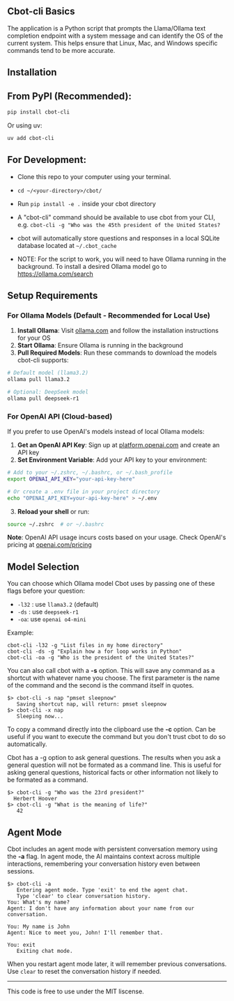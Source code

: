 ## Cbot-cli Basics

The application is a Python script that prompts the Llama/Ollama text completion endpoint with a system message and can identify the OS of the current system. This helps ensure that Linux, Mac, and Windows specific commands tend to be more accurate.

## Installation

## From PyPI (Recommended):
```bash
pip install cbot-cli
```

Or using uv:
```bash
uv add cbot-cli
```

## For Development: 
- Clone this repo to your computer using your terminal.
- `cd ~/<your-directory>/cbot/`
- Run `pip install -e .` inside your cbot directory

- A "cbot-cli" command should be available to use cbot from your CLI, e.g. `cbot-cli -g "Who was the 45th president of the United States?`

- cbot will automatically store questions and responses in a local SQLite database located at `~/.cbot_cache`

- NOTE: For the script to work, you will need to have Ollama running in the background. To install a desired Ollama model go to https://ollama.com/search

## Setup Requirements

### For Ollama Models (Default - Recommended for Local Use)

1. **Install Ollama**: Visit [ollama.com](https://ollama.com) and follow the installation instructions for your OS
2. **Start Ollama**: Ensure Ollama is running in the background
3. **Pull Required Models**: Run these commands to download the models cbot-cli supports:

```bash
# Default model (llama3.2)
ollama pull llama3.2

# Optional: DeepSeek model
ollama pull deepseek-r1
```

### For OpenAI API (Cloud-based)

If you prefer to use OpenAI's models instead of local Ollama models:

1. **Get an OpenAI API Key**: Sign up at [platform.openai.com](https://platform.openai.com) and create an API key
2. **Set Environment Variable**: Add your API key to your environment:

```bash
# Add to your ~/.zshrc, ~/.bashrc, or ~/.bash_profile
export OPENAI_API_KEY="your-api-key-here"

# Or create a .env file in your project directory
echo "OPENAI_API_KEY=your-api-key-here" > ~/.env
```

3. **Reload your shell** or run:
```bash
source ~/.zshrc  # or ~/.bashrc
```

**Note**: OpenAI API usage incurs costs based on your usage. Check OpenAI's pricing at [openai.com/pricing](https://openai.com/pricing)


## Model Selection
  
You can choose which Ollama model Cbot uses by passing one of these flags before your question:
  
- `-l32` : use `llama3.2` (default)  
- `-ds`  : use `deepseek-r1`
- `-oa`: use `openai o4-mini`
  
Example:
  
```
cbot-cli -l32 -g "List files in my home directory"
cbot-cli -ds -g "Explain how a for loop works in Python"
cbot-cli -oa -g "Who is the president of the United States?"
```

You can also call cbot with a **-s** option. This will save any command as a shortcut with whatever name you choose. The first parameter is the name of the command and the second is the command itself in quotes.

```
$> cbot-cli -s nap "pmset sleepnow"
   Saving shortcut nap, will return: pmset sleepnow
$> cbot-cli -x nap
   Sleeping now...
```

To copy a command directly into the clipboard use the **-c** option. Can be useful if you want to execute the command but you don't trust cbot to do so automatically.

Cbot has a -g option to ask general questions. The results when you ask a general question will not be formated as a command line. This is useful for asking general questions, historical facts or other information not likely to be formated as a command.

```
$> cbot-cli -g "Who was the 23rd president?"
  Herbert Hoover
$> cbot-cli -g "What is the meaning of life?"
   42
```

## Agent Mode

Cbot includes an agent mode with persistent conversation memory using the **-a** flag. In agent mode, the AI maintains context across multiple interactions, remembering your conversation history even between sessions.

```
$> cbot-cli -a
   Entering agent mode. Type 'exit' to end the agent chat.
   Type 'clear' to clear conversation history.
You: What's my name?
Agent: I don't have any information about your name from our conversation.

You: My name is John
Agent: Nice to meet you, John! I'll remember that.

You: exit
   Exiting chat mode.
```

When you restart agent mode later, it will remember previous conversations. Use `clear` to reset the conversation history if needed.

---

This code is free to use under the MIT liscense.
